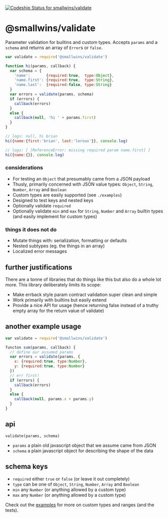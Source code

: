 [ ![Codeship Status for smallwins/validate](https://codeship.com/projects/e0e990b0-d826-0133-2fa3-6a1daaefbd5c/status?branch=master)](https://codeship.com/projects/143153)

# @smallwins/validate

Parameter validation for builtins and custom types. Accepts `params` and a `schema` and returns an array of `Error`s or `false`.

```javascript
var validate = require('@smallwins/validate')

function hi(params, callback) {
  var schema = {
    'name':       {required:true,  type:Object},
    'name.first': {required:true,  type:String},
    'name.last':  {required:false, type:String}
  }
  var errors = validate(params, schema) 
  if (errors) {
    callback(errors)
  }
  else {
    callback(null, 'hi ' + params.first)
  }
}

// logs: null, hi brian
hi({name:{first:'brian', last:'leroux'}}, console.log)

// logs: [ [ReferenceError: missing required param name.first] ] 
hi({name:{}}, console.log)
```

### considerations

- For testing an `Object` that presumably came from a JSON payload
- Thusly, primarily concerned with JSON value types: `Object`, `String`, `Number`, `Array` and `Boolean`
- Custom types are easily supported (see `./examples`)
- Designed to test keys and nested keys
- Optionally validate `required`
- Optionally validate `min` and `max` for `String`, `Number` and `Array` builtin types (and easily implement for custom types)

### things it does not do

- Mutate things with: serialization, formatting or defaults
- Nested subtypes (eg. the things in an array)
- Localized error messages

## further justifications

There are a tonne of libraries that do things like this but also do a whole lot more. This library deliberately limits its scope: 

- Make errback style param contract validation super clean and simple
- Work primarily with builtins but easily extend
- Provide a nice API for usage (hence returning false instead of a truthy empty array for the return value of validate)

## another example usage

```javascript
var validate = require('@smallwins/validate')

functon sum(params, callback) {
  // define our assumed params
  var errors = validate(params, {
    x: {required:true, type:Number},
    y: {required:true, type:Number}
  })
  // err first!
  if (errors) {
    callback(errors)
  }
  else {
    callback(null, params.x + params.y)
  }
}
```

## api

`validate(params, schema)`

- `params` a plain old javascript object that we assume came from JSON
- `schema` a plain javascript object for describing the shape of the data

## schema keys

- `required` either `true` or `false` (or leave it out completely)
- `type` can be one of `Object`, `String`, `Number`, `Array` and `Boolean`
- `min` any `Number` (or anything allowed by a custom type)
- `max` any `Number` (or anything allowed by a custom type)

Check out the [examples](https://github.com/smallwins/validate-params-schema/tree/master/examples) for more on custom types and ranges (and the tests).
